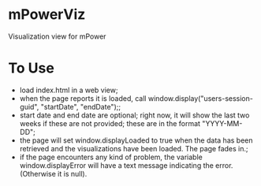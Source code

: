 # mPowerViz

Visualization view for mPower

# To Use

* load index.html in a web view;
* when the page reports it is loaded, call window.display("users-session-guid", "startDate", "endDate");;
* start date and end date are optional; right now, it will show the last two weeks if these are not provided;
    these are in the format "YYYY-MM-DD";
* the page will set window.displayLoaded to true when the data has been retrieved and the visualizations have been loaded. The page fades in.;
* if the page encounters any kind of problem, the variable window.displayError will have a text message indicating the error. (Otherwise it is null).
